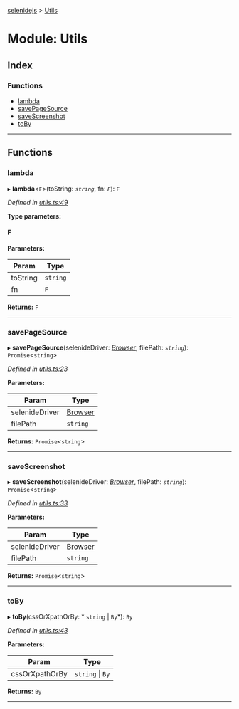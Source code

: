 [selenidejs](../README.md) > [Utils](../modules/utils.md)

# Module: Utils

## Index

### Functions

* [lambda](utils.md#lambda)
* [savePageSource](utils.md#savepagesource)
* [saveScreenshot](utils.md#savescreenshot)
* [toBy](utils.md#toby)

---

## Functions

<a id="lambda"></a>

###  lambda

▸ **lambda**<`F`>(toString: *`string`*, fn: *`F`*): `F`

*Defined in [utils.ts:49](https://github.com/KnowledgeExpert/selenidejs/blob/master/lib/utils.ts#L49)*

**Type parameters:**

#### F 
**Parameters:**

| Param | Type |
| ------ | ------ |
| toString | `string` |
| fn | `F` |

**Returns:** `F`

___
<a id="savepagesource"></a>

###  savePageSource

▸ **savePageSource**(selenideDriver: *[Browser](../classes/browser.md)*, filePath: *`string`*): `Promise`<`string`>

*Defined in [utils.ts:23](https://github.com/KnowledgeExpert/selenidejs/blob/master/lib/utils.ts#L23)*

**Parameters:**

| Param | Type |
| ------ | ------ |
| selenideDriver | [Browser](../classes/browser.md) |
| filePath | `string` |

**Returns:** `Promise`<`string`>

___
<a id="savescreenshot"></a>

###  saveScreenshot

▸ **saveScreenshot**(selenideDriver: *[Browser](../classes/browser.md)*, filePath: *`string`*): `Promise`<`string`>

*Defined in [utils.ts:33](https://github.com/KnowledgeExpert/selenidejs/blob/master/lib/utils.ts#L33)*

**Parameters:**

| Param | Type |
| ------ | ------ |
| selenideDriver | [Browser](../classes/browser.md) |
| filePath | `string` |

**Returns:** `Promise`<`string`>

___
<a id="toby"></a>

###  toBy

▸ **toBy**(cssOrXpathOrBy: * `string` &#124; `By`*): `By`

*Defined in [utils.ts:43](https://github.com/KnowledgeExpert/selenidejs/blob/master/lib/utils.ts#L43)*

**Parameters:**

| Param | Type |
| ------ | ------ |
| cssOrXpathOrBy |  `string` &#124; `By`|

**Returns:** `By`

___

